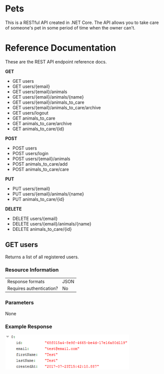 # Pets
This is a RESTful API created in .NET Core. The API allows you to take care of someone's pet in some period of time when the owner can't.

# Reference Documentation
These are the REST API endpoint reference docs.

**GET**
* GET users
* GET users/{email} 
* GET users/{email}/animals
* GET users/{email}/animals/{name}
* GET users/{email}/animals_to_care
* GET users/{email}/animals_to_care/archive
* GET users/logout
* GET animals_to_care
* GET animals_to_care/archive
* GET animals_to_care/{id}

**POST**
* POST users
* POST users/login
* POST users/{email}/animals
* POST animals_to_care/add
* POST animals_to_care/care

**PUT**
* PUT users/{email}
* PUT users/{email}/animals/{name}
* PUT animals_to_care/{id}

**DELETE**
* DELETE users/{email}
* DELETE users/{email}/animals/{name}
* DELETE animals_to_care/{id}

## GET users
Returns a list of all registered users.

### Resource Information
<table>
  <tr>
    <td>Response formats</td>
    <td>JSON</td>
  </tr>
  <tr>
    <td>Requires authentication?</td>
    <td>No</td>
  </tr>
</table>

### Parameters	
None

### Example Response
![GET users](https://github.com/XardasLord/Pets/blob/master/Documentation/GET%20users.PNG)
